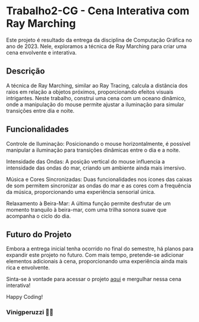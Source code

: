# Trabalho2-CG - Cena Interativa com Ray Marching
Este projeto é resultado da entrega da disciplina de Computação Gráfica no ano de 2023. Nele, exploramos a técnica de Ray Marching para criar uma cena envolvente e interativa.

## Descrição
A técnica de Ray Marching, similar ao Ray Tracing, calcula a distância dos raios em relação a objetos próximos, proporcionando efeitos visuais intrigantes. Neste trabalho, construi uma cena com um oceano dinâmico, onde a manipulação do mouse permite ajustar a iluminação para simular transições entre dia e noite.

## Funcionalidades
Controle de Iluminação: Posicionando o mouse horizontalmente, é possível manipular a iluminação para transições dinâmicas entre o dia e a noite.

Intensidade das Ondas: A posição vertical do mouse influencia a intensidade das ondas do mar, criando um ambiente ainda mais imersivo.

Música e Cores Sincronizadas: Duas funcionalidades nos ícones das caixas de som permitem sincronizar as ondas do mar e as cores com a frequência da música, proporcionando uma experiência sensorial única.

Relaxamento à Beira-Mar: A última função permite desfrutar de um momento tranquilo à beira-mar, com uma trilha sonora suave que acompanha o ciclo do dia.

## Futuro do Projeto
Embora a entrega inicial tenha ocorrido no final do semestre, há planos para expandir este projeto no futuro. Com mais tempo, pretende-se adicionar elementos adicionais à cena, proporcionando uma experiência ainda mais rica e envolvente.

Sinta-se à vontade para acessar o projeto [aqui](https://vinigperuzzi.github.io/Trabalho2-CG/#sub) e mergulhar nessa cena interativa!

Happy Coding! 
### Vinigperuzzi 🧙‍♂️
